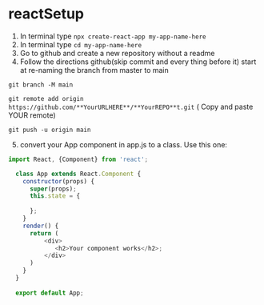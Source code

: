 # reactSetup


1. In terminal type `npx create-react-app my-app-name-here`
2. In terminal type `cd my-app-name-here`
3. Go to github and create a new repository without a readme
4. Follow the directions github(skip commit and every thing before it) start at re-naming the branch from master to main

`git branch -M main`

`git remote add origin https://github.com/**YourURLHERE**/**YourREPO**t.git`   ( Copy and paste YOUR remote)

`git push -u origin main`

5. convert your App component in app.js to a class. Use this one:

```javascript
import React, {Component} from 'react';

  class App extends React.Component {
    constructor(props) {
      super(props);
      this.state = {
      
      };
    }
    render() {
      return (
          <div>
             <h2>Your component works</h2>;
          </div>
      )
    }
  }
  
  export default App;

```

